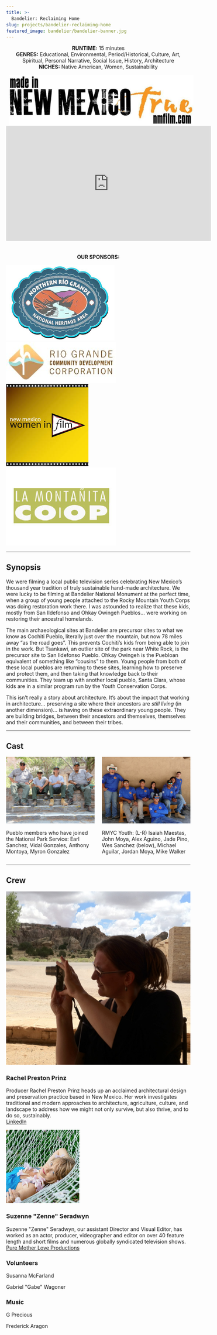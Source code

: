 ```yaml
---
title: >-
  Bandelier: Reclaiming Home
slug: projects/bandelier-reclaiming-home
featured_image: bandelier/bandelier-banner.jpg
---
```


<p style="text-align: center;">
  <strong>RUNTIME:</strong> 15 minutes<br>
  <strong>GENRES:</strong> Educational, Environmental, Period/Historical, Culture, Art, Spiritual, Personal Narrative, Social Issue, History, Architecture<br>
  <strong>NICHES:</strong> Native American, Women, Sustainability
</p>

<div class="laurel-collection">
  <span class="image fit" style="padding: 0.5rem; max-width: 300px;"><img src="/images/logos/nmtrue.jpg" alt="NM True Film"></span>
</div>

<div class="videoWrapper" style="margin-bottom: 2rem;">
  <iframe width="560" height="315" src="https://www.youtube.com/watch?v=O1nM-dp7QtA" frameborder="0" allow="autoplay; encrypted-media" allowfullscreen></iframe>
</div>

<p style="text-align: center; text-transform: uppercase;"><strong>Our Sponsors:</strong></p>

<div class="logo-collection">
  <span class="image fit sponsors-logo"><img src="/images/logos/NRGNHA.jpg" alt="Northern Rio Grande National Heritage Area"></span>
  <span class="image fit sponsors-logo"><img src="/images/logos/RGCDC.jpg" alt="Rio Grande Community Development Corporation"></span>
  <span class="image fit sponsors-logo"><img src="/images/logos/nmwif.jpg" alt="New Mexico Women in Film"></span>
  <span class="image fit sponsors-logo"><img src="/images/logos/la-montanita-coop.jpg" alt="La Montañita Co-Op"></span>
</div>

<hr class="major" />

## Synopsis

We were filming a local public television series celebrating New Mexico’s thousand year tradition of truly sustainable hand-made architecture. We were lucky to be filming at Bandelier National Monument at the perfect time, when a group of young people attached to the Rocky Mountain Youth Corps was doing restoration work there. I was astounded to realize that these kids, mostly from San Ildefonso and Ohkay Owingeh Pueblos… were working on restoring their ancestral homelands.

The main archaeological sites at Bandelier are precursor sites to what we know as Cochiti Pueblo, literally just over the mountain, but now 78 miles away “as the road goes”. This prevents Cochiti’s kids from being able to join in the work. But Tsankawi, an outlier site of the park near White Rock, is the precursor site to San Ildefonso Pueblo. Ohkay Owingeh is the Puebloan equivalent of something like “cousins” to them. Young people from both of these local pueblos are returning to these sites, learning how to preserve and protect them, and then taking that knowledge back to their communities. They team up with another local pueblo, Santa Clara, whose kids are in a similar program run by the Youth Conservation Corps.

This isn’t really a story about architecture. It’s about the impact that working in architecture... preserving a site where their ancestors are *still living* (in another dimension)...  is having on these extraordinary young people. They are building bridges, between their ancestors and themselves, themselves and their communities, and between their tribes.

<hr class="major" />

## Cast

<div style="display: flex; flex-direction: row; justify-content: space-between;">
  <div style="width: 48%">
    <span class="image fit">
      <img src="/images/bandelier/pueblo-nps_earl-vidal-anthony-myron.jpg" alt="Crew photo 1">
    </span>
    <p class="caption">Pueblo members who have joined the National Park Service: Earl Sanchez, Vidal Gonzales, Anthony Montoya, Myron Gonzalez</p>
  </div>
  <div style="width: 48%">
    <span class="image fit">
      <img src="/images/bandelier/rmyc-youth.jpg" alt="Crew photo 2">
    </span>
    <p class="caption">RMYC Youth: (L-R) Isaiah Maestas, John Moya, Alex Aguino, Jade Pino, Wes Sanchez (below), Michael Aguilar, Jordan Moya, Mike Walker</p>
  </div>
</div>

<hr class="major" />

## Crew

<section class="crew-block">
  <div class="crew-member">
    <span class="image left crew"><img src="/images/emergence/acoma.jpg" alt="Rachel at Acoma"></span>
    <div>
      <h3>Rachel Preston Prinz</h3>
      <p>Producer Rachel Preston Prinz heads up an acclaimed architectural design and preservation practice based in New Mexico. Her work investigates traditional and modern approaches to architecture, agriculture, culture, and landscape to address how we might not only survive, but also thrive, and to do so, sustainably.<br><a href="https://www.linkedin.com/in/rachelprestonprinz">LinkedIn</a></p>
    </div>
  </div>
  <div class="crew-member">
    <span class="image left crew"><img src="/images/misc/zenne-headshot.jpg" alt="Zenne" style="max-width: 200px;"></span>
    <div>
      <h3>Suzenne "Zenne" Seradwyn</h3>
      <p>Suzenne "Zenne" Seradwyn, our assistant Director and Visual Editor, has worked as an actor, producer, videographer and editor on over 40 feature length and short films and numerous globally syndicated television shows.<br><a href="http://www.puremotherlove.com">Pure Mother Love Productions</a></p>
    </div>
  </div>
  <div>
    <h3>Volunteers</h3>
    <p>Susanna McFarland</p>
    <p>Gabriel "Gabe" Wagoner</p>
    <h3>Music</h3>
    <p>G Precious</p>
    <p>Frederick Aragon</p>
  </div>
</section>
